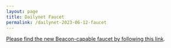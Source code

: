 ```yaml
---
layout: page
title: Dailynet Faucet
permalink: /dailynet-2023-06-12-faucet
---
```


[Please find the new Beacon-capable faucet by following this link](https://faucet.dailynet-2023-06-12.teztnets.xyz).
